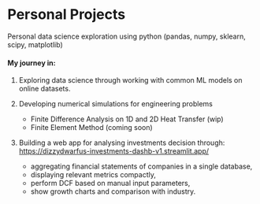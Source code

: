 # Personal Projects
Personal data science exploration using python (pandas, numpy, sklearn, scipy, matplotlib)

#### My journey in:

1. Exploring data science through working with common ML models on online datasets.

2. Developing numerical simulations for engineering problems 
      - Finite Difference Analysis on 1D and 2D Heat Transfer (wip)
      - Finite Element Method (coming soon)
      
3. Building a web app for analysing investments decision through: https://dizzydwarfus-investments-dashb-v1.streamlit.app/
      - aggregating financial statements of companies in a single database,
      - displaying relevant metrics compactly,
      - perform DCF based on manual input parameters,
      - show growth charts and comparison with industry.
